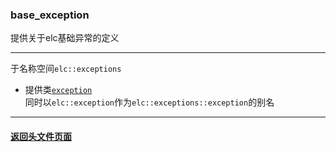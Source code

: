 ### base_exception  
提供关于elc基础异常的定义  

______

于名称空间`elc::exceptions`  
- 提供类[`exception`](./exception.md)  
同时以`elc::exception`作为`elc::exceptions::exception`的别名

______

#### [返回头文件页面](../index.md)  

